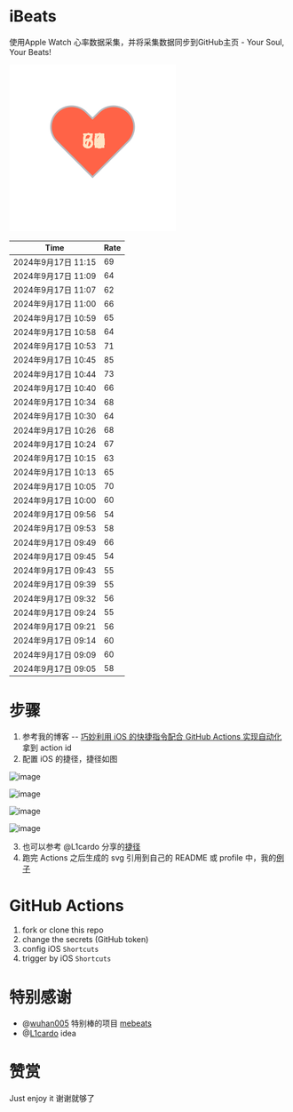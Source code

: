 # iBeats
使用Apple Watch 心率数据采集，并将采集数据同步到GitHub主页 - Your Soul, Your Beats!

![](./files/heart.svg)

<!--START_SECTION:my_heart_rate-->
| Time | Rate | 
 | ---- | ---- | 
| 2024年9月17日 11:15 | 69 |
| 2024年9月17日 11:09 | 64 |
| 2024年9月17日 11:07 | 62 |
| 2024年9月17日 11:00 | 66 |
| 2024年9月17日 10:59 | 65 |
| 2024年9月17日 10:58 | 64 |
| 2024年9月17日 10:53 | 71 |
| 2024年9月17日 10:45 | 85 |
| 2024年9月17日 10:44 | 73 |
| 2024年9月17日 10:40 | 66 |
| 2024年9月17日 10:34 | 68 |
| 2024年9月17日 10:30 | 64 |
| 2024年9月17日 10:26 | 68 |
| 2024年9月17日 10:24 | 67 |
| 2024年9月17日 10:15 | 63 |
| 2024年9月17日 10:13 | 65 |
| 2024年9月17日 10:05 | 70 |
| 2024年9月17日 10:00 | 60 |
| 2024年9月17日 09:56 | 54 |
| 2024年9月17日 09:53 | 58 |
| 2024年9月17日 09:49 | 66 |
| 2024年9月17日 09:45 | 54 |
| 2024年9月17日 09:43 | 55 |
| 2024年9月17日 09:39 | 55 |
| 2024年9月17日 09:32 | 56 |
| 2024年9月17日 09:24 | 55 |
| 2024年9月17日 09:21 | 56 |
| 2024年9月17日 09:14 | 60 |
| 2024年9月17日 09:09 | 60 |
| 2024年9月17日 09:05 | 58 |

<!--END_SECTION:my_heart_rate-->

# 步骤
1. 参考我的博客 -- [巧妙利用 iOS 的快捷指令配合 GitHub Actions 实现自动化](https://github.com/yihong0618/gitblog/issues/198) 拿到 action id
2. 配置 iOS 的捷径，捷径如图

![image](https://user-images.githubusercontent.com/15976103/122154218-0db0b480-ce97-11eb-93bb-5aec07c558dc.png)

![image](https://user-images.githubusercontent.com/15976103/122154236-186b4980-ce97-11eb-8e4b-70551a0391ae.png)

![image](https://user-images.githubusercontent.com/15976103/122154268-2d47dd00-ce97-11eb-902e-3acf292265a9.png)

![image](https://user-images.githubusercontent.com/15976103/122174055-fa144680-ceb4-11eb-9be2-3eb83cd516f7.png)

3. 也可以参考 @L1cardo 分享的[捷径](https://www.icloud.com/shortcuts/6ab6047b459c41ad822ad6b94b1c03d4)
4. 跑完 Actions 之后生成的 svg 引用到自己的 README 或 profile 中，我的[例子](https://github.com/yihong0618) 

# GitHub Actions

1. fork or clone this repo
2. change the secrets (GitHub token)
3. config iOS `Shortcuts` 
4. trigger by iOS `Shortcuts`

# 特别感谢
- @[wuhan005](https://github.com/wuhan005) 特别棒的项目 [mebeats](https://github.com/wuhan005/mebeats)
- @[L1cardo](https://github.com/L1cardo) idea

# 赞赏
Just enjoy it
谢谢就够了
